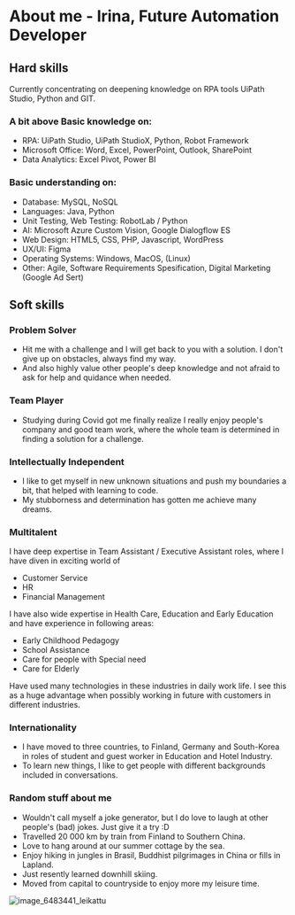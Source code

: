 

# About me - Irina, Future Automation Developer

## Hard skills
  Currently concentrating on deepening knowledge on RPA tools UiPath Studio, Python and GIT. 
  
### A bit above Basic knowledge on:
- RPA: UiPath Studio, UiPath StudioX, Python, Robot Framework
- Microsoft Office: Word, Excel, PowerPoint, Outlook, SharePoint
- Data Analytics: Excel Pivot, Power BI
  
### Basic understanding on:
  - Database: MySQL, NoSQL
  - Languages: Java, Python
  - Unit Testing, Web Testing: RobotLab / Python
  - AI: Microsoft Azure Custom Vision, Google Dialogflow ES
  - Web Design: HTML5, CSS, PHP, Javascript, WordPress
  - UX/UI: Figma
  - Operating Systems: Windows, MacOS, (Linux)
  - Other: Agile, Software Requirements Spesification, Digital Marketing (Google Ad Sert)
  
## Soft skills

  ### Problem Solver
  - Hit me with a challenge and I will get back to you with a solution. I don't give up on obstacles, always find my way. 
  - And also highly value other people's deep knowledge and not afraid to ask for help and quidance when needed. 
  
  ### Team Player
  - Studying during Covid got me finally realize I really enjoy people's company and good team work, where the whole team 
      is determined in finding a solution for a challenge. 
  
  ### Intellectually Independent
  - I like to get myself in new unknown situations and push my boundaries a bit, that helped with learning to code.
  - My stubborness and determination has gotten me achieve many dreams.
  
  ### Multitalent
   I have deep expertise in Team Assistant / Executive Assistant roles, where I have diven in exciting world of 
   - Customer Service
   - HR
   - Financial Management 
    
   I have also wide expertise in Health Care, Education and Early Education and have experience in following areas:
   - Early Childhood Pedagogy
   - School Assistance
   - Care for people with Special need
   - Care for Elderly
    
   Have used many technologies in these industries in daily work life.
   I see this as a huge advantage when possibly working in future with customers in different industries. 
  
  ### Internationality
   - I have moved to three countries, to Finland, Germany and South-Korea in roles of student and guest worker in Education and 
         Hotel Industry. 
   - To learn new things, I like to get people with different backgrounds included in conversations. 

 ### Random stuff about me
   - Wouldn't call myself a joke generator, but I do love to laugh at other people's (bad) jokes. Just give it a try :D 
   - Travelled 20 000 km by train from Finland to Southern China. 
   - Love to hang around at our summer cottage by the sea.
   - Enjoy hiking in jungles in Brasil, Buddhist pilgrimages in China or fills in Lapland.
   - Just resently learned downhill skiing.
   - Moved from capital to countryside to enjoy more my leisure time.
    
 ![image_6483441_leikattu](https://user-images.githubusercontent.com/80334153/166921077-1815b3ba-1707-483f-a988-f58a1c035938.jpg)
